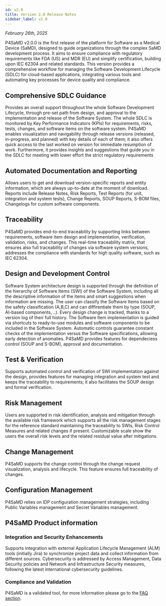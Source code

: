 ```yaml
---
id: v2.0
title: Version 2.0 Release Notes
sidebar_label: v2.0
---
```


_February 26th, 2025_

P4SaMD v2.0.0 is the first release of the platform for Software as a Medical Device (SaMD), designed to guide organizations through the complex SaMD development process. It aims to ensure compliance with regulatory requirements like FDA (US) and MDR (EU) and simplify certification, building upon IEC 62304 and related standards. This version provides a comprehensive workflow for managing the Software Development Lifecycle (SDLC) for cloud-based applications, integrating various tools and automating key processes for device quality and compliance.  

## Comprehensive SDLC Guidance

Provides an overall support throughout the whole Software Development Lifecycle, through pre-set path from design, and approval to the implementation and release of the Software System. The whole SDLC is monitored by Key Performance Indicators (KPIs) for requirements, risks, tests, changes, and software items on the software system. P4SaMD enables visualization and navigability through release versions (released, in-progress, and planned) with key details of each of them; it also offers quick access to the last worked on version for immediate resumption of work. 
Furthermore, it provides insights and suggestions that guide you in the SDLC for meeting with lower effort the strict regulatory requirements 

## Automated Documentation and Reporting
Allows users to get and download version-specific reports and entity information, which are always up-to-date at the moment of download.
Reports include Release Notes, Risk Reports, Test Reports (for unit, integration and system tests), Change Reports, SOUP Reports, S-BOM files, Changelogs for custom software components.

## Traceability 
P4SaMD provides end-to-end traceability by supporting links between requirements, software item design and implementation, verification, validation, risks, and changes. This real-time traceability matrix, that ensures also full traceability of changes via software system versions, addresses the compliance with standards for high quality software, such as IEC 62304. 

## Design and Development Control
Software System architecture design is supported through the definition of the hierarchy of Software Items (SWI) of the Software System, including all the descriptive information of the items and smart suggestions when information are missing. The user can classify the Software Items based on the safety classification (A,B,C) and can diffirentiate them by type (SOUP, AI-based components, ..). Every design change is tracked, thanks to a version log of their full history.
The Software Item implementation is guided via shortcuts to ready-to-use modules and software components to be included in the Software System. Automatic controls guarantee constant checks of the implementation versus the Software specifications, allowing early detection of anomalies. P4SaMD provides features for dependeciess control (SOUP and S-BOM), approval and documentation. 


## Test & Verification
Supports automated control and verification of SWI implementation against the design, provides features for managing integration and system test and keeps the traceability to requirements; it also facilitates the SOUP design and formal verification.


## Risk Management
Users are supported in risk identification, analysis and mitigation through the available risk framework which supports all the risk management stages for the reference standard maintaining the traceability to SWIs, Risk Control Measures and related changes if present. Customizable scale show the users the overall risk levels and the related residual value after mitigations.

## Change Management
P4SaMD supports the change control through the change request visualization, analysis and lifecycle. This feature ensures full traceability of changes. 


## Configuration Management
P4SaMD relies on IDP configuration management strategies, including Public Variables management and Secret Variables management.  

## P4SaMD Product information 

### Integration and Security Enhancements
Supports integration with external Application Lifecycle Management (ALM) tools (initially Jira) to synchronize project data and collect information from different sources. Cybersecurity is addressed by Access Management, Data Security policies and Network and Infrastructure Security measures, following the latest international cybersecurity guidelines.  

### Compliance and Validation
P4SaMD is a validated tool, for more information please go to the [FAQ section](../faq.md).  

